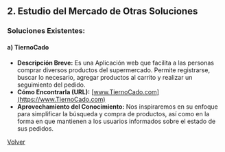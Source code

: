 ## 2. Estudio del Mercado de Otras Soluciones

### Soluciones Existentes:

#### a) TiernoCado

- **Descripción Breve:** Es una Aplicación web que facilita a las personas comprar diversos productos del supermercado. Permite registrarse, buscar lo necesario, agregar productos al carrito y realizar un seguimiento del pedido.
- **Cómo Encontrarla (URL):** [www.TiernoCado.com](https://www.TiernoCado.com)
- **Aprovechamiento del Conocimiento:** Nos inspiraremos en su enfoque para simplificar la búsqueda y compra de productos, así como en la forma en que mantienen a los usuarios informados sobre el estado de sus pedidos.

[Volver](Proyecto.md)
